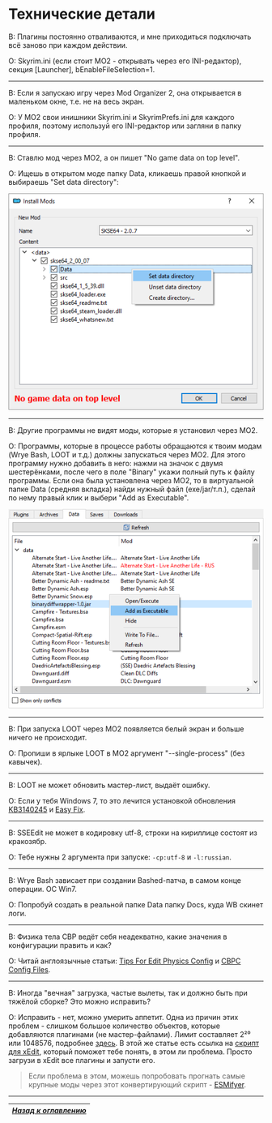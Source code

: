 # Технические детали

В: Плагины постоянно отваливаются, и мне приходиться подключать всё заново при каждом действии.

О: Skyrim.ini (если стоит МО2 - открывать через его INI-редактор), секция [Launcher], bEnableFileSelection=1.

------

В: Если я запускаю игру через Mod Organizer 2, она открывается в маленьком окне, т.е. не на весь экран.

О: У MO2 свои инишники Skyrim.ini и SkyrimPrefs.ini для каждого профиля, поэтому используй его INI-редактор или загляни в папку профиля.

------

В: Ставлю мод через МО2, а он пишет "No game data on top level".

О: Ищешь в открытом моде папку Data, кликаешь правой кнопкой и выбираешь "Set data directory":

![](../00_Resources/01_General_Steps/004.png)

------

В: Другие программы не видят моды, которые я установил через МО2.

О: Программы, которые в процессе работы обращаются к твоим модам (Wrye Bash, LOOT и т.д.) должны запускаться через МО2. Для этого программу нужно добавить в него: нажми на значок с двумя шестерёнками, после чего в поле "Binary" укажи полный путь к файлу программы. Если она была установлена через МО2, то в виртуальной папке Data (средняя вкладка) найди нужный файл (exe/jar/т.п.), сделай по нему правый клик и выбери "Add as Executable".

![](../00_Resources/01_General_Steps/002.png)

------

В: При запуска LOOT через МО2 появляется белый экран и больше ничего не происходит.

О: Пропиши в ярлыке LOOT в МО2 аргумент "--single-process" (без кавычек).

------

В: LOOT не может обновить мастер-лист, выдаёт ошибку.

О: Если у тебя Windows 7, то это лечится установкой обновления [KB3140245](http://catalog.update.microsoft.com/v7/site/search.aspx?q=kb3140245) и [Easy Fix](https://support.microsoft.com/en-us/topic/update-to-enable-tls-1-1-and-tls-1-2-as-default-secure-protocols-in-winhttp-in-windows-c4bd73d2-31d7-761e-0178-11268bb10392).

------

В: SSEEdit не может в кодировку utf-8, строки на кириллице состоят из кракозябр.

О: Тебе нужны 2 аргумента при запуске: `-cp:utf-8` и `-l:russian`.

------

В: Wrye Bash зависает при создании Bashed-патча, в самом конце операции. ОС Win7.

О: Попробуй создать в реальной папке Data папку Docs, куда WB скинет логи.

------

В: Физика тела CBP ведёт себя неадекватно, какие значения в конфигурации править и как?

О: Читай англоязычные статьи: [Tips For Edit Physics Config](https://www.nexusmods.com/skyrimspecialedition/articles/3583) и [CBPC Config Files](https://www.nexusmods.com/skyrimspecialedition/articles/3620).

------

В: Иногда "вечная" загрузка, частые вылеты, так и должно быть при тяжёлой сборке? Это можно исправить?

О: Исправить - нет, можно умерить аппетит. Одна из причин этих проблем - слишком большое количество объектов, которые добавляются плагинами (не мастер-файлами). Лимит составляет 2²⁰ или 1048576, подробнее [здесь](https://www.reddit.com/r/skyrimmods/comments/ag4wm7/psa_the_reference_handle_cap_or_diagnosing_one_of/). В этой же статье есть ссылка на [скрипт для xEdit](https://gist.github.com/aers/953a50c61b3028bce7e5376e8590abed), который поможет тебе понять, в этом ли проблема. Просто загрузи в xEdit все плагины и запусти его.

> Если проблема в этом, можешь попробовать прогнать самые крупные моды через этот конвертирующий скрипт - [ESMifyer](https://www.nexusmods.com/skyrimspecialedition/mods/28046).

------

|[*Назад к оглавлению*](../01_Оглавление.md)|
|:---:|
